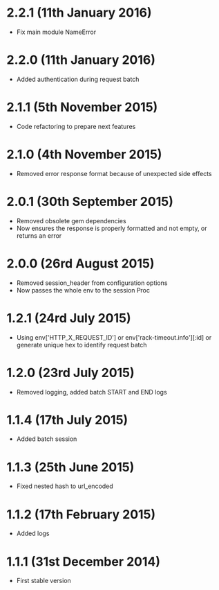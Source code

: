 # 2.2.1 (11th January 2016)
* Fix main module NameError

# 2.2.0 (11th January 2016)
* Added authentication during request batch

# 2.1.1 (5th November 2015)
* Code refactoring to prepare next features

# 2.1.0 (4th November 2015)
* Removed error response format because of unexpected side effects

# 2.0.1 (30th September 2015)
* Removed obsolete gem dependencies
* Now ensures the response is properly formatted and not empty, or returns an error

# 2.0.0 (26rd August 2015)
* Removed session_header from configuration options
* Now passes the whole env to the session Proc

# 1.2.1 (24rd July 2015)
* Using env['HTTP_X_REQUEST_ID'] or env['rack-timeout.info'][:id] or generate unique hex to identify request batch

# 1.2.0 (23rd July 2015)
* Removed logging, added batch START and END logs

# 1.1.4 (17th July 2015)
* Added batch session

# 1.1.3 (25th June 2015)
* Fixed nested hash to url_encoded

# 1.1.2 (17th February 2015)
* Added logs

# 1.1.1 (31st December 2014)
* First stable version
